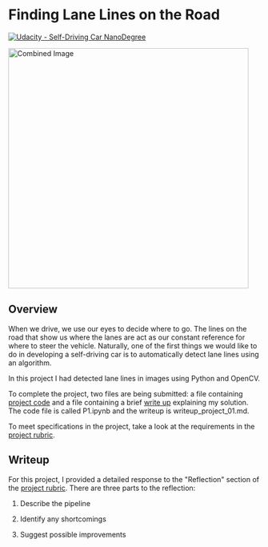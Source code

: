 # **Finding Lane Lines on the Road** 
[![Udacity - Self-Driving Car NanoDegree](https://s3.amazonaws.com/udacity-sdc/github/shield-carnd.svg)](http://www.udacity.com/drive)

<img src="examples/laneLines_thirdPass.jpg" width="480" alt="Combined Image" />

Overview
---

When we drive, we use our eyes to decide where to go. The lines on the road that show us where the lanes are act as our constant reference for where to steer the vehicle. Naturally, one of the first things we would like to do in developing a self-driving car is to automatically detect lane lines using an algorithm.

In this project I had detected lane lines in images using Python and OpenCV.

To complete the project, two files are being submitted: a file containing [project code](https://github.com/luccosta/CarND-LaneLines-P1/blob/master/P1.ipynb) and a file containing a brief [write up](https://github.com/luccosta/CarND-LaneLines-P1/blob/master/writeup_project_01.md) explaining my solution. The code file is called P1.ipynb and the writeup is writeup_project_01.md.

To meet specifications in the project, take a look at the requirements in the [project rubric](https://review.udacity.com/#!/rubrics/322/view).


Writeup
---
For this project, I provided a detailed response to the "Reflection" section of the [project rubric](https://review.udacity.com/#!/rubrics/322/view). There are three parts to the reflection:

1. Describe the pipeline

2. Identify any shortcomings

3. Suggest possible improvements

